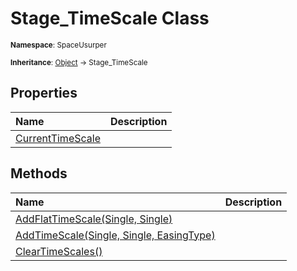 # Stage_TimeScale Class

<small>**Namespace**: SpaceUsurper</small>

<small>**Inheritance**: [Object](https://docs.microsoft.com/en-us/dotnet/api/system.object?view=netframework-4.5) → Stage_TimeScale</small>

## Properties

<div markdown="1" class="member-table">

| Name | Description |
| :--- | ----------- |
| [CurrentTimeScale](Stage_TimeScale/CurrentTimeScale.md) |  | 

</div>

## Methods

<div markdown="1" class="member-table">

| Name | Description |
| :--- | ----------- |
| [AddFlatTimeScale(Single, Single)](Stage_TimeScale/AddFlatTimeScale.md) |  | 
| [AddTimeScale(Single, Single, EasingType)](Stage_TimeScale/AddTimeScale.md) |  | 
| [ClearTimeScales()](Stage_TimeScale/ClearTimeScales.md) |  | 

</div>


